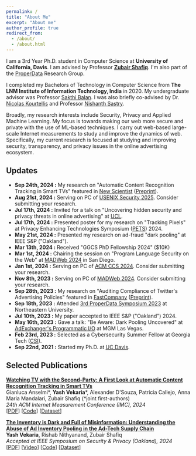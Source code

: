 ```yaml
---
permalink: /
title: "About Me"
excerpt: "About me"
author_profile: true
redirect_from: 
  - /about/
  - /about.html
---
```


I am a 3rd Year Ph.D. student in Computer Science at **University of California, Davis**. I am advised by Professor [**Zubair Shafiq**](https://web.cs.ucdavis.edu/~zubair/). I'm also part of the [ProperData](https://properdata.eng.uci.edu) Research Group.

I completed my Bachelors of Technology in Computer Science from **The LNM Institute of Information Technology, India** in 2020. My undergraduate advisor was Professor [Sakthi Balan](http://sakthibalan.in/). I was also briefly co-advised by Dr. [Nicolas Kourtellis](https://www.concordia-h2020.eu/nicolas-kourtellis/) and Professor [Nishanth Sastry](https://www.surrey.ac.uk/people/nishanth-sastry).

Broadly, my research interests include Security, Privacy and Applied Machine Learning. My focus is towards making our web more secure and private with the use of ML-based techniques. I carry out web-based large-scale Internet measurements to study and improve the dynamics of web. Specifically, my current research is focused at studying and improving security, transparency, and privacy issues in the online advertising ecosystem. 
<!-- It excites me to study and uncover issues in the ad-tech supply chain, click-fraud practices and other forms of ad-fraud to build a more private and safe advertising space for everyone. -->

Updates
------
* **Sep 24th, 2024 :** My research on "Automatic Content Recognition Tracking in Smart TVs" featured in <ins>[New Scientist](https://www.newscientist.com/article/2449198-smart-tvs-take-snapshots-of-what-you-watch-multiple-times-per-second/)</ins> (<ins>[Preprint](https://arxiv.org/abs/2409.06203)</ins>).
* **Aug 21st, 2024 :** Serving on PC of <ins>[USENIX Security 2025](https://www.usenix.org/conference/usenixsecurity25)</ins>. Consider submitting your research.
* **Jul 17th, 2024 :** Invited for a talk on "Uncovering hidden security and privacy threats in online advertising" at <ins>[UCL](https://www.ucl.ac.uk)</ins>.
* **Jul 17th, 2024 :** Presented poster for my research on "Tracking Pixels" at Privacy Enhancing Technologies Symposium (<ins>[PETS](https://petsymposium.org/2024/accepted-posters.php)</ins>) 2024.
* **May 21st, 2024 :** Presented my research on ad-fraud "dark pooling" at IEEE S&P ("Oakland").
* **Mar 13th, 2024 :** Received "GGCS PhD Fellowship 2024" ($10K)
* **Mar 1st, 2024 :** Chairing the session on "Program Language Security on the Web" at <ins>[MADWeb 2024](https://madweb.work/program24/)</ins> in San Diego.
* **Jan 1st, 2024 :** Serving on PC of <ins>[ACM CCS 2024](https://www.sigsac.org/ccs/CCS2024/)</ins>. Consider submitting your research.
* **Nov 8th, 2023 :** Serving on PC of <ins>[MADWeb 2024](https://madweb.work)</ins>. Consider submitting your research.
* **Sep 28th, 2023 :** My research on "Auditing Compliance of Twitter's Advertising Policies" featured in <ins>[FastCompany](https://www.fastcompany.com/90959569/elon-musk-x-ignoring-ad-policies)</ins> (<ins>[Preprint](https://arxiv.org/pdf/2309.12591.pdf)</ins>).
* **Sep 18th, 2023 :** Attended <ins>[3rd ProperData Symposium 2023](https://properdata.eng.uci.edu/2023/08/08/properdata-annual-symposium-2023/)</ins> at Northeastern University.
* **Jul 10th, 2023 :** My paper accepted to IEEE S&P ("Oakland") 2024.
* **May 16th, 2023 :** Gave a talk: "Be Aware: Dark Pooling Uncovered" at <ins>[AdExchanger's Programmatic I/O](https://www.adexchanger.com/go/programmatic-i-o-2023-las-vegas/)</ins> at MGM Las Vegas. 
* **Feb 23rd, 2023 :** Selected as a Cybersecurity Summer Fellow at Georgia Tech (<ins>[CSI](https://scp.cc.gatech.edu/csi/)</ins>).
* **Sep 22nd, 2021 :** Started my Ph.D. at <ins>[UC Davis](https://www.ucdavis.edu)</ins>.

<!--
* **May 16th, 2023 :** Started summer school at <ins>[Cybersecurity Summer Institute](https://scp.cc.gatech.edu/csi/)</ins> (CSI, GeorgiaTech)
* **Mar 10th, 2023 :** Attended day event on <ins>[Responsible Innovation: Intersection of Privacy and Artificial Intelligence](https://cedar.ucdavis.edu/events/california-data-protection-and-privacy-day)</ins> at <ins>[CeDAR](https://cedar.ucdavis.edu/about)</ins>, UC Davis.
* **Mar 3rd, 2023 :** Selected as a Mentor for <ins>[E-PRIME](https://engineering.ucdavis.edu/e-prime)</ins> Mentorship Program at UC Davis.
* **Oct 5th, 2022 :** Attended <ins>[Ad-Filtering Dev Summit](https://adfilteringdevsummit.com)</ins> 2022.
* **Nov 3rd, 2021 :** Attended <ins>[1st ProperData Symposium 2021](https://properdata.eng.uci.edu/2021/07/08/properdata-annual-symposium-2021/)</ins> at UC Irvine.
* **Jun 14th, 2022 :** Started my Summer Internship at <ins>[Max Planck Institute for Informatics (MPI-INF), Germany](https://www.mpi-inf.mpg.de/home/)</ins> under <ins>[Prof. Savvas Zannettou](https://zsavvas.github.io)</ins>.
-->

<!--
* **03/01/2024 :** Chairing the session on "Program Language Security on the Web" at [MADWeb 2024](https://madweb.work/program24/) in San Diego.
* **01/01/2024 :** Serving on PC of [ACM CCS 2024](https://www.sigsac.org/ccs/CCS2024/). Consider submitting your research.
* **11/08/2023 :** Serving on PC of [MADWeb 2024](https://madweb.work). Consider submitting your research.
* **09/28/2023 :** My research on "Large-scale Audit of Compliance of Twitter's Advertising Policies" featured in [FastCompany](https://www.fastcompany.com/90959569/elon-musk-x-ignoring-ad-policies) ([Preprint](https://arxiv.org/pdf/2309.12591.pdf)).
* **09/18/2023 :** Attended <ins>[3rd ProperData Symposium 2023](https://properdata.eng.uci.edu/2023/08/08/properdata-annual-symposium-2023/)</ins> at Northeastern University.
* **07/10/2023 :** My paper accepted to IEEE S&P ("Oakland") 2024.
* **05/16/2023 :** Started summer school at <ins>[Cybersecurity Summer Institute](https://scp.cc.gatech.edu/csi/)</ins> (CSI, GeorgiaTech)
* **05/16/2023 :** Gave a talk: "Be Aware: Dark Pooling Uncovered" at advertising industry conference: <ins>[AdExchanger's Programmatic I/O](https://www.adexchanger.com/go/programmatic-i-o-2023-las-vegas/)</ins> at MGM Las Vegas. 
* **03/10/2023 :** Attended day event on <ins>[Responsible Innovation: Intersection of Privacy and Artificial Intelligence](https://cedar.ucdavis.edu/events/california-data-protection-and-privacy-day)</ins> at <ins>[CeDAR](https://cedar.ucdavis.edu/about)</ins>, UC Davis.
* **03/03/2023 :** Selected as a Mentor for <ins>[E-PRIME](https://engineering.ucdavis.edu/e-prime)</ins> Mentorship Program at UC Davis.
* **02/23/2023 :** Selected as a Cybersecurity Summer Fellow at Georgia Tech (<ins>[CSI](https://scp.cc.gatech.edu/csi/)</ins>).
* **10/05/2022 :** Attended <ins>[Ad-Filtering Dev Summit](https://adfilteringdevsummit.com)</ins> 2022.
* **06/14/2022 :** Started my Summer Internship at <ins>[Max Planck Institute for Informatics (MPI-INF), Germany](https://www.mpi-inf.mpg.de/home/)</ins> under <ins>[Prof. Savvas Zannettou](https://zsavvas.github.io)</ins>.
* **11/03/2021 :** Attended <ins>[1st ProperData Symposium 2021](https://properdata.eng.uci.edu/2021/07/08/properdata-annual-symposium-2021/)</ins> at UC Irvine.
* **09/22/2021 :** Started my Ph.D. at <ins>[UC Davis](https://www.ucdavis.edu)</ins>.
-->

<!--
* **05/16/2022 :** Attended <ins>[15th ACM WiSec 2022](https://wisec2022.cs.utsa.edu)</ins> at San Antonio, Texas.
* **05/10/2022 :** Received Travel Grant to Attend <ins>[The 22nd Privacy Enhancing Technologies Symposium (PETS 2022)](https://petsymposium.org/2022/)</ins>.
* **04/19/2022 :** Received Travel Grant to Attend <ins>[15th ACM Conference on Security and Privacy in Wireless and Mobile Networks (WiSec 2022)](https://wisec2022.cs.utsa.edu)</ins>.
* **07/16/2021 :** Gave a talk on "Differential Tracking Across Topical Webpages of Indian News Media" as part of the Series "_Tracking the Trackers_" organised by CMLBDA (Centre for Machine Learning and Big Data Analytics) at <ins>[The LNMIIT](https://www.lnmiit.ac.in)</ins>.
* **06/21/2021 :** Presented my work in Paper Session 7: _Web Tracking and Internet Accessibility_ at <ins>[Web Sci 2021](https://websci21.webscience.org)</ins>.
* **06/17/2021 :** Selected for Scolarship to Attend <ins>[34th IEEE CSF Symposium 2021](https://www.ieee-security.org/TC/CSF2021/)</ins>.
* **05/20/2021 :** Received Student Travel Grant Award to Attend <ins>[42nd IEEE Symposium on Security & Privacy 2021](https://www.ieee-security.org/TC/SP2021/)</ins>.
* **04/13/2021 :** Paper "_Differential Tracking Across Topical Webpages of Indian News Media_" Accepted at <ins>[13th ACM Web Sci 2021](https://websci21.webscience.org)</ins>.
* **03/16/2021 :** Paper "_Under the Spotlight: Web Tracking in Indian Partisan News Websites_" Accepted at <ins>[15th AAAI ICWSM 2021](https://www.icwsm.org/2021/)</ins>.
* **03/13/2021 :** Poster "_A Metadata-based Event Detection Method using Temporal Herding Factor and Social Synchrony on Twitter Data_" Accepted at <ins>[15th RCIS 2021](https://www.rcis-conf.com/rcis2021/)</ins>.
* **05/11/2022 :** Received Travel Grant to Attend <ins>[ACM SIGMETRICS 2023](https://www.sigmetrics.org/sigmetrics2023/index.html)</ins>.
* **03/11/2023 :** Serving on the Artifact Evaluation Committee of <ins>[IEEE WOOT 2023](https://wootconference.org)</ins> (co-located with IEEE S&P 2023).
* **01/18/2023 :** Serving on the Program Committee of <ins>[ACM FAccT 2023](https://facctconference.org/index.html)</ins>.
* **11/20/2022 :** Serving on the Program Committee of <ins>[ACM WebSci 2023](https://websci23.webscience.org/committee-members/)</ins> (co-located with ACM WWW 2023).
* **07/11/2022 :** Attended <ins>[PETS 2022](https://petsymposium.org/2022/)</ins> at Sydney, Australia.
-->


Selected Publications
------

**[Watching TV with the Second-Party: A First Look at Automatic Content Recognition Tracking in Smart TVs](https://arxiv.org/abs/2409.06203)**  
Gianluca Anselmi*, **Yash Vekaria***, Alexander D'Souza, Patricia Callejo, Anna Maria Mandalari, Zubair Shafiq (*joint first-authors)<br>
_24th ACM Internet Measurement Conference (IMC), 2024_ <br>
[[PDF](http://yash-vekaria.github.io/files/imc24-smart-tv-acr-tracking.pdf)] [[Code](https://github.com/SafeNetIoT/ACR)] [[Dataset](https://drive.google.com/drive/folders/1cqK2IJ6h-t92XyKy93zZ2NT2NxrXS_Nz?usp=share_link)]

**[The Inventory is Dark and Full of Misinformation: Understanding the Abuse of Ad Inventory Pooling in the Ad-Tech Supply Chain](https://doi.org/10.48550/arXiv.2210.06654)**  
**Yash Vekaria**, Rishab Nithyanand, Zubair Shafiq <br>
_Accepted at IEEE Symposium on Security & Privacy (Oakland), 2024_ <br>
[[PDF](http://yash-vekaria.github.io/files/oakland24_dark_pooling.pdf)] [[Video](https://www.youtube.com/watch?v=_yIlCzKRT4E)] [[Code](https://github.com/Yash-Vekaria/Ad-Inventory-Fraud-Measurement)] [[Dataset](https://osf.io/hxfkw/?view_only=bda006ebbd7d4ec2be869cbb198c6bd5)]

<!-- 
//https://arxiv.org/pdf/2309.12591.pdf
<p align="left">
<script id="_wauo0t">var _wau = _wau || []; _wau.push(["small", "mbsr9jed4p", "o0t"]);</script><script async src="//waust.at/s.js"></script>
<!-- <script id="_wauhz9">var _wau = _wau || []; _wau.push(["map", "vgzhvhrdc7", "hz9", "420", "210", "natural", "default-red"]);</script><script async src="//waust.at/m.js"></script>
</p>
 -->
